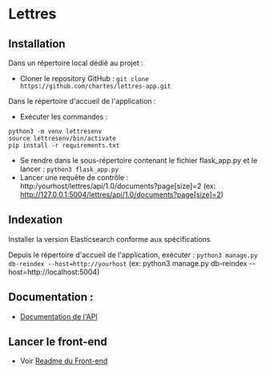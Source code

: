 # Lettres

## Installation
Dans un répertoire local dédié au projet :
- Cloner le repository GitHub : `git clone https://github.com/chartes/lettres-app.git`

Dans le répertoire d'accueil de l'application :
- Exécuter les commandes :
```
python3 -m venv lettresenv
source lettresenv/bin/activate
pip install -r requirements.txt
```

- Se rendre dans le sous-répertoire contenant le fichier flask_app.py et le lancer : `python3 flask_app.py`
- Lancer une requête de contrôle : http:/yourhost/lettres/api/1.0/documents?page[size]=2
(ex: http://127.0.0.1:5004/lettres/api/1.0/documents?page[size]=2)


## Indexation
Installer la version Elasticsearch conforme aux spécifications

Depuis le répertoire d'accueil de l'application, exécuter :
`python3 manage.py db-reindex --host=http://yourhost`
(ex: python3 manage.py db-reindex --host=http://localhost:5004)

## Documentation :
- [Documentation de l'API](https://github.com/chartes/lettres-app/blob/master/docs/API.md)

## Lancer le front-end
- Voir [Readme du Front-end](https://github.com/chartes/lettres-vue/blob/dev/README.md)
